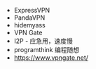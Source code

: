 - ExpressVPN
- PandaVPN
- hidemyass
- VPN Gate
- I2P - 应急用，速度慢
- programthink 编程随想
- https://www.vpngate.net/
